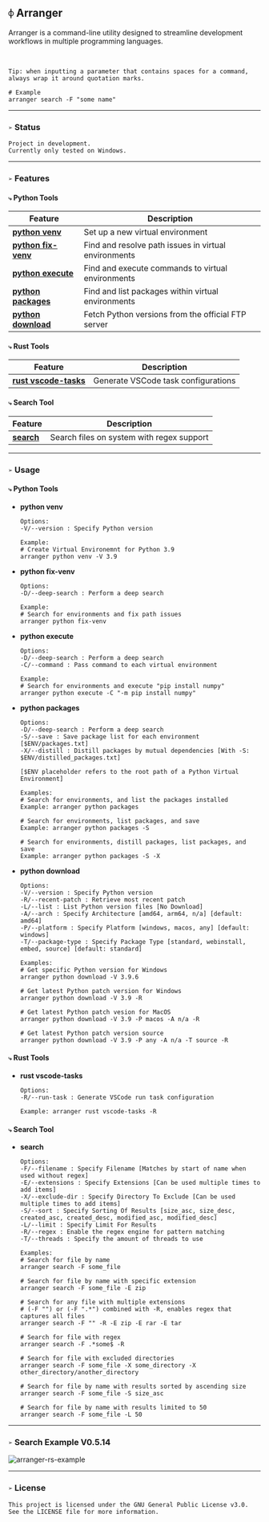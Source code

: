 ## `⌽` Arranger
Arranger is a command-line utility designed to streamline development workflows in multiple programming languages.

<br>

```
Tip: when inputting a parameter that contains spaces for a command,
always wrap it around quotation marks.

# Example
arranger search -F "some name"
```

___
### `➢` Status
```
Project in development.
Currently only tested on Windows.
```

___
### `➢` Features
#### `⤷` Python Tools

| Feature                                    | Description                                                         |
|--------------------------------------------|---------------------------------------------------------------------|
| [**python venv**](#python-venv)            | Set up a new virtual environment                                    |
| [**python fix-venv**](#python-fix-venv)    | Find and resolve path issues in virtual environments                |
| [**python execute**](#python-execute)      | Find and execute commands to virtual environments                   |
| [**python packages**](#python-packages)    | Find and list packages within virtual environments                  |
| [**python download**](#python-download)    | Fetch Python versions from the official FTP server                  |

#### `⤷` Rust Tools

| Feature                                       | Description                                      |
|-----------------------------------------------|--------------------------------------------------|
| [**rust vscode-tasks**](#rust-vscode-tasks)   | Generate VSCode task configurations              |

#### `⤷` Search Tool

| Feature                 | Description                                  |
|-------------------------|----------------------------------------------|
| [**search**](#search)   | Search files on system with regex support    |

___
### `➢` **Usage**
#### `⤷` **Python Tools**
  - <a name="python-venv"></a>**python venv**
    ```
    Options:
    -V/--version : Specify Python version

    Example:
    # Create Virtual Environemnt for Python 3.9
    arranger python venv -V 3.9
    ```

  - <a name="python-fix-venv"></a>**python fix-venv**
    ```
    Options:
    -D/--deep-search : Perform a deep search

    Example: 
    # Search for environments and fix path issues
    arranger python fix-venv
    ```

  - <a name="python-execute"></a>**python execute**
    ```
    Options:
    -D/--deep-search : Perform a deep search
    -C/--command : Pass command to each virtual environment

    Example:
    # Search for environments and execute "pip install numpy"
    arranger python execute -C "-m pip install numpy"
    ```

  - <a name="python-packages"></a>**python packages**
    ```
    Options:
    -D/--deep-search : Perform a deep search
    -S/--save : Save package list for each environment [$ENV/packages.txt]
    -X/--distill : Distill packages by mutual dependencies [With -S: $ENV/distilled_packages.txt]

    [$ENV placeholder refers to the root path of a Python Virtual Environment]

    Examples: 
    # Search for environments, and list the packages installed
    Example: arranger python packages

    # Search for environments, list packages, and save
    Example: arranger python packages -S

    # Search for environments, distill packages, list packages, and save
    Example: arranger python packages -S -X
    ```

  - <a name="python-download"></a>**python download**
    ```
    Options:
    -V/--version : Specify Python version
    -R/--recent-patch : Retrieve most recent patch
    -L/--list : List Python version files [No Download]
    -A/--arch : Specify Architecture [amd64, arm64, n/a] [default: amd64]
    -P/--platform : Specify Platform [windows, macos, any] [default: windows]
    -T/--package-type : Specify Package Type [standard, webinstall, embed, source] [default: standard]

    Examples:
    # Get specific Python version for Windows
    arranger python download -V 3.9.6

    # Get latest Python patch version for Windows
    arranger python download -V 3.9 -R

    # Get latest Python patch vesion for MacOS
    arranger python download -V 3.9 -P macos -A n/a -R

    # Get latest Python patch version source
    arranger python download -V 3.9 -P any -A n/a -T source -R
    ```

#### `⤷` **Rust Tools**
  - <a name="rust-vscode-tasks"></a>**rust vscode-tasks**
    ```
    Options:
    -R/--run-task : Generate VSCode run task configuration

    Example: arranger rust vscode-tasks -R
    ```


#### `⤷` **Search Tool**
  - <a name="search"></a>**search**
    ```
    Options:
    -F/--filename : Specify Filename [Matches by start of name when used without regex]
    -E/--extensions : Specify Extensions [Can be used multiple times to add items]
    -X/--exclude-dir : Specify Directory To Exclude [Can be used multiple times to add items]
    -S/--sort : Specify Sorting Of Results [size_asc, size_desc, created_asc, created_desc, modified_asc, modified_desc]
    -L/--limit : Specify Limit For Results
    -R/--regex : Enable the regex engine for pattern matching
    -T/--threads : Specify the amount of threads to use

    Examples:
    # Search for file by name
    arranger search -F some_file

    # Search for file by name with specific extension
    arranger search -F some_file -E zip

    # Search for any file with multiple extensions 
    # (-F "") or (-F ".*") combined with -R, enables regex that captures all files
    arranger search -F "" -R -E zip -E rar -E tar

    # Search for file with regex
    arranger search -F .*some$ -R

    # Search for file with excluded directories
    arranger search -F some_file -X some_directory -X other_directory/another_directory

    # Search for file by name with results sorted by ascending size
    arranger search -F some_file -S size_asc

    # Search for file by name with results limited to 50
    arranger search -F some_file -L 50
    ```

___
### `➢` Search Example V0.5.14
![arranger-rs-example](https://github.com/syn-chromatic/arranger-rs/assets/68112904/939543cf-197b-4d3b-b2db-6c473855dd2c)

___
### `➢` License
```
This project is licensed under the GNU General Public License v3.0.
See the LICENSE file for more information.
```
